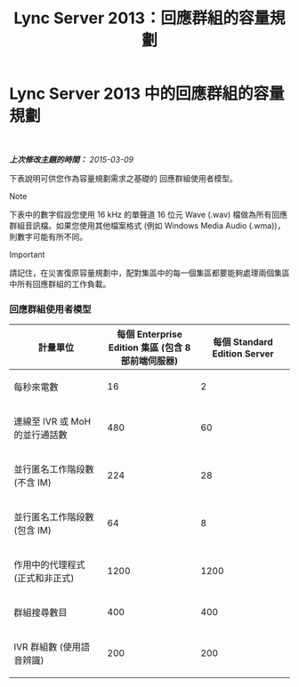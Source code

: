 ﻿---
title: Lync Server 2013：回應群組的容量規劃
TOCTitle: 回應群組的容量規劃
ms:assetid: a2459a69-1f45-4f2f-bca5-d4f442708e44
ms:mtpsurl: https://technet.microsoft.com/zh-tw/library/Gg412754(v=OCS.15)
ms:contentKeyID: 49291853
ms.date: 08/24/2015
mtps_version: v=OCS.15
ms.translationtype: HT
---

# Lync Server 2013 中的回應群組的容量規劃

 

_**上次修改主題的時間：** 2015-03-09_

下表說明可供您作為容量規劃需求之基礎的 回應群組使用者模型。

> [!NOTE]  
> 下表中的數字假設您使用 16 kHz 的單聲道 16 位元 Wave (.wav) 檔做為所有回應群組音訊檔。如果您使用其他檔案格式 (例如 Windows Media Audio (.wma))，則數字可能有所不同。



> [!IMPORTANT]  
> 請記住，在災害復原容量規劃中，配對集區中的每一個集區都要能夠處理兩個集區中所有回應群組的工作負載。



### 回應群組使用者模型

<table>
<colgroup>
<col style="width: 33%" />
<col style="width: 33%" />
<col style="width: 33%" />
</colgroup>
<thead>
<tr class="header">
<th>計量單位</th>
<th>每個 Enterprise Edition 集區 (包含 8 部前端伺服器)</th>
<th>每個 Standard Edition Server</th>
</tr>
</thead>
<tbody>
<tr class="odd">
<td><p>每秒來電數</p></td>
<td><p>16</p></td>
<td><p>2</p></td>
</tr>
<tr class="even">
<td><p>連線至 IVR 或 MoH 的並行通話數</p></td>
<td><p>480</p></td>
<td><p>60</p></td>
</tr>
<tr class="odd">
<td><p>並行匿名工作階段數 (不含 IM)</p></td>
<td><p>224</p></td>
<td><p>28</p></td>
</tr>
<tr class="even">
<td><p>並行匿名工作階段數 (包含 IM)</p></td>
<td><p>64</p></td>
<td><p>8</p></td>
</tr>
<tr class="odd">
<td><p>作用中的代理程式 (正式和非正式)</p></td>
<td><p>1200</p></td>
<td><p>1200</p></td>
</tr>
<tr class="even">
<td><p>群組搜尋數目</p></td>
<td><p>400</p></td>
<td><p>400</p></td>
</tr>
<tr class="odd">
<td><p>IVR 群組數 (使用語音辨識)</p></td>
<td><p>200</p></td>
<td><p>200</p></td>
</tr>
</tbody>
</table>

